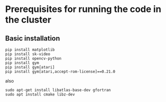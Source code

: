 # Prerequisites for running the code in the cluster

## Basic installation
```
pip install matplotlib
pip install sk-video
pip install opencv-python
pip install gym
pip install gym[atari]
pip install gym[atari,accept-rom-license]==0.21.0
```

also 
```
sudo apt-get install libatlas-base-dev gfortran
sudo apt install cmake libz-dev
```
